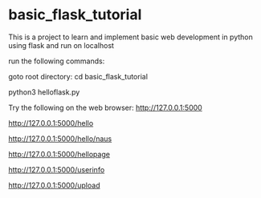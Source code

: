 # basic_flask_tutorial
This is a project to learn and implement basic web development in python using flask and run on localhost

run the following commands:

goto root directory:
cd basic_flask_tutorial


python3 helloflask.py

Try the following on the web browser:
http://127.0.0.1:5000 

http://127.0.0.1:5000/hello

http://127.0.0.1:5000/hello/naus

http://127.0.0.1:5000/hellopage

http://127.0.0.1:5000/userinfo

 http://127.0.0.1:5000/upload